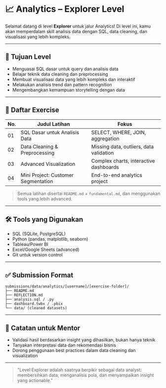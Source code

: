 # 📈 Analytics – Explorer Level

Selamat datang di level **Explorer** untuk jalur Analytics! Di level ini, kamu akan memperdalam skill analisis data dengan SQL, data cleaning, dan visualisasi yang lebih kompleks.

---

## 🎯 Tujuan Level

- Menguasai SQL dasar untuk query dan analisis data
- Belajar teknik data cleaning dan preprocessing
- Membuat visualisasi data yang lebih kompleks dan interaktif
- Melakukan analisis trend dan pattern recognition
- Mengembangkan kemampuan storytelling dengan data

---

## 📁 Daftar Exercise

| No. | Judul Latihan                        | Fokus                                     |
|-----|--------------------------------------|-------------------------------------------|
| 01  | SQL Dasar untuk Analisis Data        | SELECT, WHERE, JOIN, aggregation          |
| 02  | Data Cleaning & Preprocessing         | Missing data, outliers, data validation   |
| 03  | Advanced Visualization               | Complex charts, interactive dashboards    |
| 04  | Mini Project: Customer Segmentation  | End-to-end analytics project              |

> Semua latihan disertai `README.md` + `fundamental.md`, dan menggunakan tools yang lebih advanced.

---

## 🛠 Tools yang Digunakan

- SQL (SQLite, PostgreSQL)
- Python (pandas, matplotlib, seaborn)
- Tableau/Power BI
- Excel/Google Sheets (advanced)
- Git untuk version control

---

## ✅ Submission Format

```
submissions/data/analytics/[username]/[exercise-folder]/
├── README.md
├── REFLECTION.md
├── analysis.sql / .py
├── dashboard.twbx / .pbix
└── data/ (cleaned datasets)
```

---

## 💬 Catatan untuk Mentor

- Validasi hasil berdasarkan insight yang dihasilkan, bukan hanya teknik
- Tanyakan interpretasi data dan rekomendasi bisnis
- Dorong penggunaan best practices dalam data cleaning dan visualization

---

> "Level Explorer adalah saatnya berpikir sebagai data analyst: membersihkan data, menganalisis pola, dan menyampaikan insight yang actionable." 